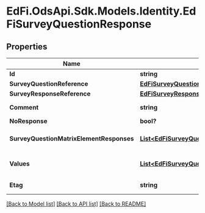 # EdFi.OdsApi.Sdk.Models.Identity.EdFiSurveyQuestionResponse
## Properties

Name | Type | Description | Notes
------------ | ------------- | ------------- | -------------
**Id** | **string** |  | [optional] 
**SurveyQuestionReference** | [**EdFiSurveyQuestionReference**](EdFiSurveyQuestionReference.md) |  | 
**SurveyResponseReference** | [**EdFiSurveyResponseReference**](EdFiSurveyResponseReference.md) |  | 
**Comment** | **string** | Additional information provided by the responder about the question in the survey. | [optional] 
**NoResponse** | **bool?** | Indicates there was no response to the question. | [optional] 
**SurveyQuestionMatrixElementResponses** | [**List&lt;EdFiSurveyQuestionResponseSurveyQuestionMatrixElementResponse&gt;**](EdFiSurveyQuestionResponseSurveyQuestionMatrixElementResponse.md) | An unordered collection of surveyQuestionResponseSurveyQuestionMatrixElementResponses. For matrix questions, the response for each row of the matrix. | [optional] 
**Values** | [**List&lt;EdFiSurveyQuestionResponseValue&gt;**](EdFiSurveyQuestionResponseValue.md) | An unordered collection of surveyQuestionResponseValues. For free-form, single- or multiple-selection questions, one or more responses. | [optional] 
**Etag** | **string** | A unique system-generated value that identifies the version of the resource. | [optional] 

[[Back to Model list]](../README.md#documentation-for-models) [[Back to API list]](../README.md#documentation-for-api-endpoints) [[Back to README]](../README.md)

